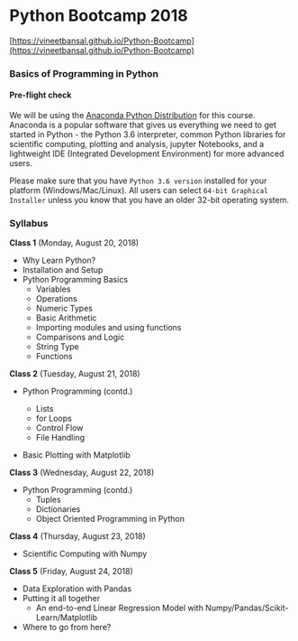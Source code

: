 # Python Bootcamp 2018

[https://vineetbansal.github.io/Python-Bootcamp](https://vineetbansal.github.io/Python-Bootcamp)

### Basics of Programming in Python

#### Pre-flight check

We will be using the [Anaconda Python Distribution](https://www.anaconda.com/download) for this course. Anaconda is a popular software that gives us everything we need to get started in Python - the Python 3.6 interpreter, common Python libraries for scientific computing, plotting and analysis, jupyter Notebooks, and a lightweight IDE (Integrated Development Environment) for more advanced users.

Please make sure that you have `Python 3.6 version` installed for your platform (Windows/Mac/Linux). All users can select `64-bit Graphical Installer` unless you know that you have an older 32-bit operating system.

### Syllabus

**Class 1** (Monday, August 20, 2018)

- Why Learn Python?
- Installation and Setup
- Python Programming Basics
  -	Variables
  - Operations
  - Numeric Types
  - Basic Arithmetic
  -	Importing modules and using functions
  -	Comparisons and Logic
  - String Type
  -	Functions
  
**Class 2** (Tuesday, August 21, 2018)

- Python Programming (contd.)
   - Lists
   - for Loops
   - Control Flow
   - File Handling

- Basic Plotting with Matplotlib

**Class 3** (Wednesday, August 22, 2018)

- Python Programming (contd.)
  - Tuples
  - Dictionaries
  - Object Oriented Programming in Python

**Class 4** (Thursday, August 23, 2018)

- Scientific Computing with Numpy

**Class 5** (Friday, August 24, 2018)

- Data Exploration with Pandas
- Putting it all together
  - An end-to-end Linear Regression Model with Numpy/Pandas/Scikit-Learn/Matplotlib
- Where to go from here?
